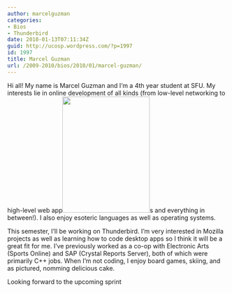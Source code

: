 ```yaml
---
author: marcelguzman
categories:
- Bios
- Thunderbird
date: 2010-01-13T07:11:34Z
guid: http://ucosp.wordpress.com/?p=1997
id: 1997
title: Marcel Guzman
url: /2009-2010/bios/2010/01/marcel-guzman/
---
```


Hi all! My name is Marcel Guzman and I&#8217;m a 4th year student at SFU. My interests lie in online development of all kinds (from low-level networking to high-level web app[<img class="alignright size-full wp-image-1998" title="Marcel Guzman" src="http://ucosp.files.wordpress.com/2010/01/cake.jpg" alt="" width="200" height="266" />](http://ucosp.files.wordpress.com/2010/01/cake.jpg)s and everything in between!). I also enjoy esoteric languages as well as operating systems.

This semester, I&#8217;ll be working on Thunderbird. I&#8217;m very interested in Mozilla projects as well as learning how to code desktop apps so I think it will be a great fit for me. I&#8217;ve previously worked as a co-op with Electronic Arts (Sports Online) and SAP (Crystal Reports Server), both of which were primarily C++ jobs. When I&#8217;m not coding, I enjoy board games, skiing, and as pictured, nomming delicious cake.

Looking forward to the upcoming sprint